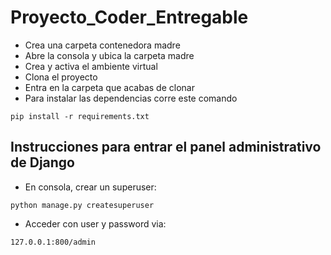 # Proyecto_Coder_Entregable
+ Crea una carpeta contenedora madre
+ Abre la consola y ubica la carpeta madre
+ Crea y activa el ambiente virtual
+ Clona el proyecto
+ Entra en la carpeta que acabas de clonar
+ Para instalar las dependencias corre este comando
```
pip install -r requirements.txt
```
## Instrucciones para entrar el  panel administrativo de Django
+ En consola, crear un superuser:
```
python manage.py createsuperuser
```
+ Acceder con user y password via:
```
127.0.0.1:800/admin
```
